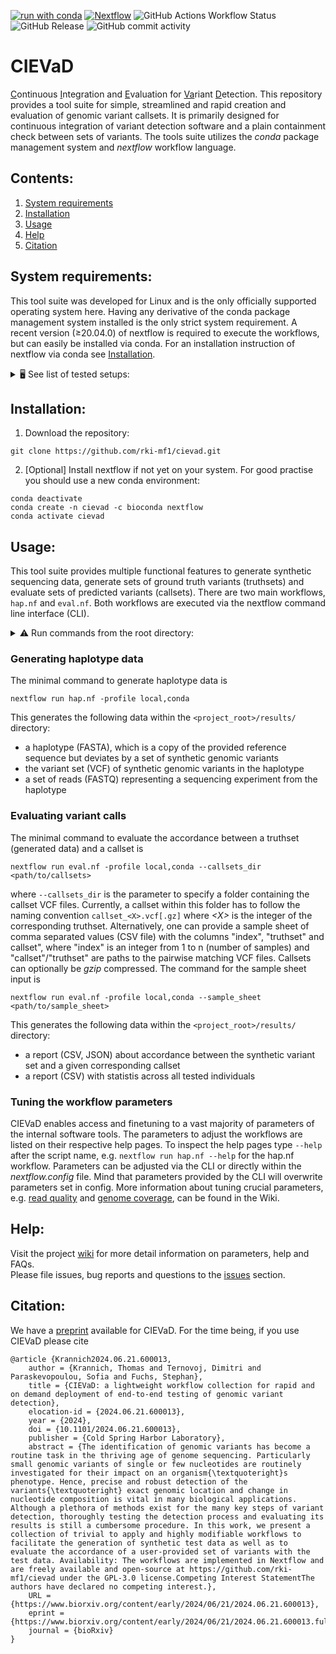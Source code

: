 [![run with conda](https://img.shields.io/badge/run%20with-conda-3EB049?labelColor=000000&logo=anaconda)](https://docs.conda.io/en/latest/)
[![Nextflow](https://img.shields.io/badge/nextflow%20DSL2-%E2%89%A520.04.0-23aa62.svg)](https://www.nextflow.io/)
![GitHub Actions Workflow Status](https://img.shields.io/github/actions/workflow/status/rki-mf1/cievad/test_basics.yml?logo=github&label=tests)
![GitHub Release](https://img.shields.io/github/v/release/rki-mf1/cievad?logo=github)
![GitHub commit activity](https://img.shields.io/github/commit-activity/y/rki-mf1/cievad)

# CIEVaD
<ins>C</ins>ontinuous <ins>I</ins>ntegration and <ins>E</ins>valuation for <ins>Va</ins>riant <ins>D</ins>etection. This repository provides a tool suite for simple, streamlined and rapid creation and evaluation of genomic variant callsets. It is primarily designed for continuous integration of variant detection software and a plain containment check between sets of variants. The tools suite utilizes the _conda_ package management system and _nextflow_ workflow language.

## Contents:
1. [System requirements](#system-requirements)
2. [Installation](#installation)
3. [Usage](#usage)
4. [Help](#help)
5. [Citation](#citation)


## System requirements:

This tool suite was developed for Linux and is the only officially supported operating system here.
Having any derivative of the conda package management system installed is the only strict system requirement.
A recent version (≥20.04.0) of nextflow is required to execute the workflows, but can easily be installed via conda.
For an installation instruction of nextflow via conda see [Installation](#installation).

<details><summary>🖥️ See list of tested setups: </summary>
   
| Requirement | Tested with |
| --- | --- |
| 64 bits Linux operating system | Ubuntu 20.04.5 LTS |
| [Conda](https://docs.conda.io/en/latest/) | vers. 23.5.0, 24.1.2|
| [Nextflow](https://nextflow.io/) | vers. 20.04.0, 23.10.1 |

</details>


## Installation:

1. Download the repository:
```
git clone https://github.com/rki-mf1/cievad.git
```

2. [Optional] Install nextflow if not yet on your system. For good practise you should use a new conda environment:
```
conda deactivate
conda create -n cievad -c bioconda nextflow
conda activate cievad
```


## Usage:

This tool suite provides multiple functional features to generate synthetic sequencing data, generate sets of ground truth variants (truthsets) and evaluate sets of predicted variants (callsets).
There are two main workflows, `hap.nf` and `eval.nf`. 
Both workflows are executed via the nextflow command line interface (CLI).
<details><summary>⚠️ Run commands from the root directory: </summary>
Without further ado, please run the commands from a terminal at the top folder (root directory) of this repository.
Otherwise relative paths within the workflows might be invalid.
</details>

### Generating haplotype data
The minimal command to generate haplotype data is
```
nextflow run hap.nf -profile local,conda
```

This generates the following data within the `<project_root>/results/` directory:
- a haplotype (FASTA), which is a copy of the provided reference sequence but deviates by a set of synthetic genomic variants
- the variant set (VCF) of synthetic genomic variants in the haplotype
- a set of reads (FASTQ) representing a sequencing experiment from the haplotype

### Evaluating variant calls
The minimal command to evaluate the accordance between a truthset (generated data) and a callset is
```
nextflow run eval.nf -profile local,conda --callsets_dir <path/to/callsets>
```
where `--callsets_dir` is the parameter to specify a folder containing the callset VCF files.
Currently, a callset within this folder has to follow the naming convention `callset_<X>.vcf[.gz]` where _\<X\>_ is the integer of the corresponding truthset.
Alternatively, one can provide a sample sheet of comma separated values (CSV file) with the columns "index", "truthset" and callset", where "index" is an integer from 1 to n (number of samples) and "callset"/"truthset" are paths to the pairwise matching VCF files.
Callsets can optionally be _gzip_ compressed.
The command for the sample sheet input is
```
nextflow run eval.nf -profile local,conda --sample_sheet <path/to/sample_sheet>
```

This generates the following data within the `<project_root>/results/` directory:
- a report (CSV, JSON) about accordance between the synthetic variant set and a given corresponding callset
- a report (CSV) with statistis across all tested individuals

### Tuning the workflow parameters
CIEVaD enables access and finetuning to a vast majority of parameters of the internal software tools.
The parameters to adjust the workflows are listed on their respective help pages.
To inspect the help pages type `--help` after the script name, e.g. `nextflow run hap.nf --help` for the hap.nf workflow.
Parameters can be adjusted via the CLI or directly within the _nextflow.config_ file.
Mind that parameters provided by the CLI will overwrite parameters set in config.
More information about tuning crucial parameters, e.g. [read quality](https://github.com/rki-mf1/cievad/wiki/Parameterization-of-the-workflow) and [genome coverage](https://github.com/rki-mf1/cievad/wiki/FAQ---Troubleshooting), can be found in the Wiki.

## Help:

Visit the project [wiki](https://github.com/rki-mf1/cievad/wiki) for more detail information on parameters, help and FAQs. <br>
Please file issues, bug reports and questions to the [issues](https://github.com/rki-mf1/cievad/issues) section.

## Citation:

We have a [preprint](https://www.biorxiv.org/content/10.1101/2024.06.21.600013v1) available for CIEVaD.
For the time being, if you use CIEVaD please cite
```
@article {Krannich2024.06.21.600013,
	author = {Krannich, Thomas and Ternovoj, Dimitri and Paraskevopoulou, Sofia and Fuchs, Stephan},
	title = {CIEVaD: a lightweight workflow collection for rapid and on demand deployment of end-to-end testing of genomic variant detection},
	elocation-id = {2024.06.21.600013},
	year = {2024},
	doi = {10.1101/2024.06.21.600013},
	publisher = {Cold Spring Harbor Laboratory},
	abstract = {The identification of genomic variants has become a routine task in the thriving age of genome sequencing. Particularly small genomic variants of single or few nucleotides are routinely investigated for their impact on an organism{\textquoteright}s phenotype. Hence, precise and robust detection of the variants{\textquoteright} exact genomic location and change in nucleotide composition is vital in many biological applications. Although a plethora of methods exist for the many key steps of variant detection, thoroughly testing the detection process and evaluating its results is still a cumbersome procedure. In this work, we present a collection of trivial to apply and highly modifiable workflows to facilitate the generation of synthetic test data as well as to evaluate the accordance of a user-provided set of variants with the test data. Availability: The workflows are implemented in Nextflow and are freely available and open-source at https://github.com/rki-mf1/cievad under the GPL-3.0 license.Competing Interest StatementThe authors have declared no competing interest.},
	URL = {https://www.biorxiv.org/content/early/2024/06/21/2024.06.21.600013},
	eprint = {https://www.biorxiv.org/content/early/2024/06/21/2024.06.21.600013.full.pdf},
	journal = {bioRxiv}
}
```


